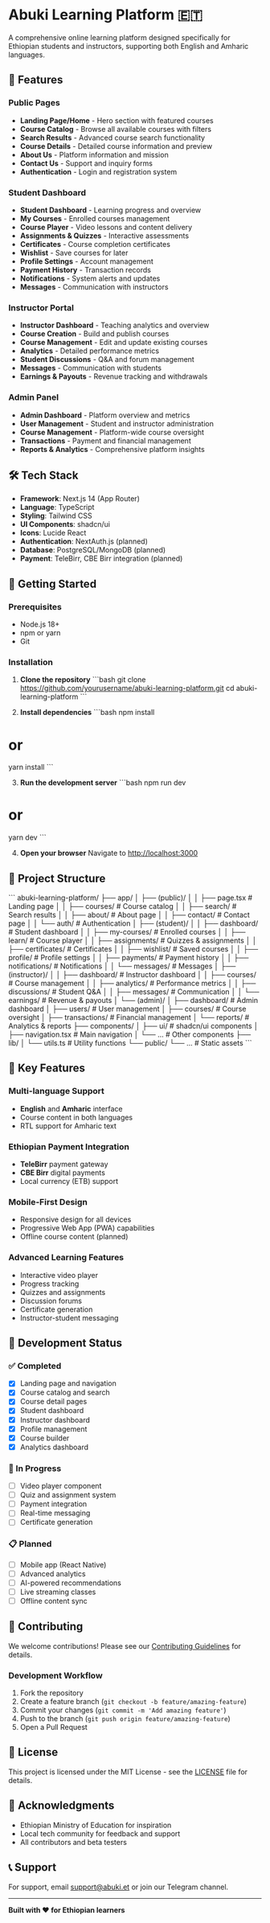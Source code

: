 # Abuki Learning Platform 🇪🇹

A comprehensive online learning platform designed specifically for Ethiopian students and instructors, supporting both English and Amharic languages.

## 🚀 Features

### Public Pages
- **Landing Page/Home** - Hero section with featured courses
- **Course Catalog** - Browse all available courses with filters
- **Search Results** - Advanced course search functionality
- **Course Details** - Detailed course information and preview
- **About Us** - Platform information and mission
- **Contact Us** - Support and inquiry forms
- **Authentication** - Login and registration system

### Student Dashboard
- **Student Dashboard** - Learning progress and overview
- **My Courses** - Enrolled courses management
- **Course Player** - Video lessons and content delivery
- **Assignments & Quizzes** - Interactive assessments
- **Certificates** - Course completion certificates
- **Wishlist** - Save courses for later
- **Profile Settings** - Account management
- **Payment History** - Transaction records
- **Notifications** - System alerts and updates
- **Messages** - Communication with instructors

### Instructor Portal
- **Instructor Dashboard** - Teaching analytics and overview
- **Course Creation** - Build and publish courses
- **Course Management** - Edit and update existing courses
- **Analytics** - Detailed performance metrics
- **Student Discussions** - Q&A and forum management
- **Messages** - Communication with students
- **Earnings & Payouts** - Revenue tracking and withdrawals

### Admin Panel
- **Admin Dashboard** - Platform overview and metrics
- **User Management** - Student and instructor administration
- **Course Management** - Platform-wide course oversight
- **Transactions** - Payment and financial management
- **Reports & Analytics** - Comprehensive platform insights

## 🛠 Tech Stack

- **Framework**: Next.js 14 (App Router)
- **Language**: TypeScript
- **Styling**: Tailwind CSS
- **UI Components**: shadcn/ui
- **Icons**: Lucide React
- **Authentication**: NextAuth.js (planned)
- **Database**: PostgreSQL/MongoDB (planned)
- **Payment**: TeleBirr, CBE Birr integration (planned)

## 🚀 Getting Started

### Prerequisites
- Node.js 18+ 
- npm or yarn
- Git

### Installation

1. **Clone the repository**
\`\`\`bash
git clone https://github.com/yourusername/abuki-learning-platform.git
cd abuki-learning-platform
\`\`\`

2. **Install dependencies**
\`\`\`bash
npm install
# or
yarn install
\`\`\`

3. **Run the development server**
\`\`\`bash
npm run dev
# or
yarn dev
\`\`\`

4. **Open your browser**
Navigate to [http://localhost:3000](http://localhost:3000)

## 📁 Project Structure

\`\`\`
abuki-learning-platform/
├── app/
│   ├── (public)/
│   │   ├── page.tsx                 # Landing page
│   │   ├── courses/                 # Course catalog
│   │   ├── search/                  # Search results
│   │   ├── about/                   # About page
│   │   ├── contact/                 # Contact page
│   │   └── auth/                    # Authentication
│   ├── (student)/
│   │   ├── dashboard/               # Student dashboard
│   │   ├── my-courses/              # Enrolled courses
│   │   ├── learn/                   # Course player
│   │   ├── assignments/             # Quizzes & assignments
│   │   ├── certificates/            # Certificates
│   │   ├── wishlist/                # Saved courses
│   │   ├── profile/                 # Profile settings
│   │   ├── payments/                # Payment history
│   │   ├── notifications/           # Notifications
│   │   └── messages/                # Messages
│   ├── (instructor)/
│   │   ├── dashboard/               # Instructor dashboard
│   │   ├── courses/                 # Course management
│   │   ├── analytics/               # Performance metrics
│   │   ├── discussions/             # Student Q&A
│   │   ├── messages/                # Communication
│   │   └── earnings/                # Revenue & payouts
│   └── (admin)/
│       ├── dashboard/               # Admin dashboard
│       ├── users/                   # User management
│       ├── courses/                 # Course oversight
│       ├── transactions/            # Financial management
│       └── reports/                 # Analytics & reports
├── components/
│   ├── ui/                          # shadcn/ui components
│   ├── navigation.tsx               # Main navigation
│   └── ...                         # Other components
├── lib/
│   └── utils.ts                     # Utility functions
└── public/
    └── ...                          # Static assets
\`\`\`

## 🌟 Key Features

### Multi-language Support
- **English** and **Amharic** interface
- Course content in both languages
- RTL support for Amharic text

### Ethiopian Payment Integration
- **TeleBirr** payment gateway
- **CBE Birr** digital payments
- Local currency (ETB) support

### Mobile-First Design
- Responsive design for all devices
- Progressive Web App (PWA) capabilities
- Offline course content (planned)

### Advanced Learning Features
- Interactive video player
- Progress tracking
- Quizzes and assignments
- Discussion forums
- Certificate generation
- Instructor-student messaging

## 🚧 Development Status

### ✅ Completed
- [x] Landing page and navigation
- [x] Course catalog and search
- [x] Course detail pages
- [x] Student dashboard
- [x] Instructor dashboard
- [x] Profile management
- [x] Course builder
- [x] Analytics dashboard

### 🔄 In Progress
- [ ] Video player component
- [ ] Quiz and assignment system
- [ ] Payment integration
- [ ] Real-time messaging
- [ ] Certificate generation

### 📋 Planned
- [ ] Mobile app (React Native)
- [ ] Advanced analytics
- [ ] AI-powered recommendations
- [ ] Live streaming classes
- [ ] Offline content sync

## 🤝 Contributing

We welcome contributions! Please see our [Contributing Guidelines](CONTRIBUTING.md) for details.

### Development Workflow
1. Fork the repository
2. Create a feature branch (`git checkout -b feature/amazing-feature`)
3. Commit your changes (`git commit -m 'Add amazing feature'`)
4. Push to the branch (`git push origin feature/amazing-feature`)
5. Open a Pull Request

## 📄 License

This project is licensed under the MIT License - see the [LICENSE](LICENSE) file for details.

## 🙏 Acknowledgments

- Ethiopian Ministry of Education for inspiration
- Local tech community for feedback and support
- All contributors and beta testers

## 📞 Support

For support, email support@abuki.et or join our Telegram channel.

---

**Built with ❤️ for Ethiopian learners**

